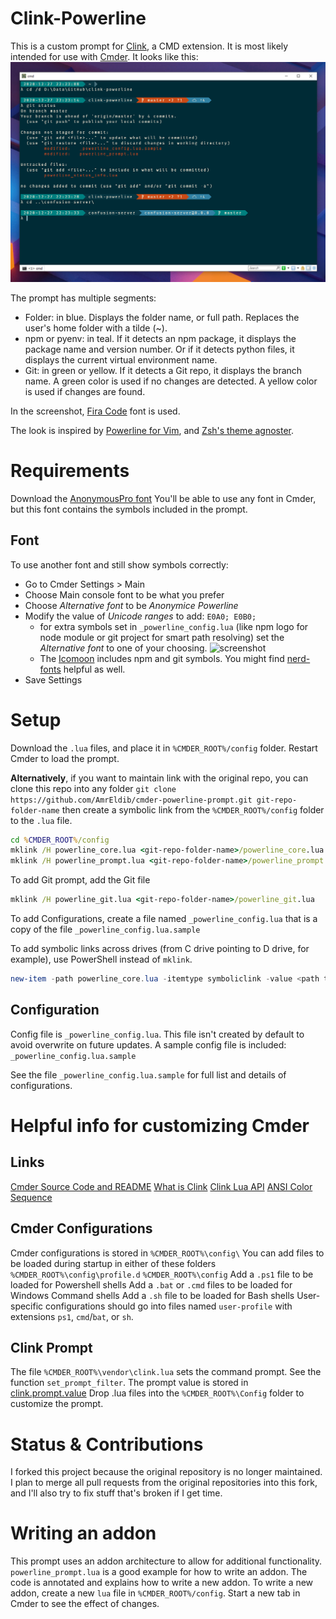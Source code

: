 # Clink-Powerline

This is a custom prompt for [Clink](https://chrisant996.github.io/clink/clink.html), a CMD extension. It is most likely intended for use with [Cmder](https://cmder.net).
It looks like this:
![screenshot](screenshot.png)

The prompt has multiple segments:
- Folder: in blue. Displays the folder name, or full path. Replaces the user's home folder with a tilde (~).
- npm or pyenv: in teal. If it detects an npm package, it displays the package name and version number. Or if it detects python files, it displays the current virtual environment name.
- Git: in green or yellow. If it detects a Git repo, it displays the branch name. A green color is used if no changes are detected. A yellow color is used if changes are found.

In the screenshot, [Fira Code](https://github.com/tonsky/FiraCode) font is used.

The look is inspired by [Powerline for Vim](https://github.com/powerline/powerline), and [Zsh's theme agnoster](https://github.com/agnoster/agnoster-zsh-theme).

# Requirements

Download the [AnonymousPro font](https://github.com/powerline/fonts/tree/master/AnonymousPro)
You'll be able to use any font in Cmder, but this font contains the symbols included in the prompt.

## Font

To use another font and still show symbols correctly:

* Go to Cmder Settings > Main
* Choose Main console font to be what you prefer
* Choose _Alternative font_ to be _Anonymice Powerline_
* Modify the value of _Unicode ranges_ to add: `E0A0; E0B0;`
  * for extra symbols set in `_powerline_config.lua` (like npm logo for node module or git project for smart path resolving) set the _Alternative font_ to one of your choosing.
    ![screenshot](screenshot_fonts.png)
  * The [Icomoon](https://icomoon.io/) includes npm and git symbols. You might find [nerd-fonts](https://github.com/ryanoasis/nerd-fonts) helpful as well.
* Save Settings

# Setup

Download the `.lua` files, and place it in `%CMDER_ROOT%/config` folder.
Restart Cmder to load the prompt.

**Alternatively**, if you want to maintain link with the original repo, you can clone this repo into any folder
`git clone https://github.com/AmrEldib/cmder-powerline-prompt.git git-repo-folder-name`
then create a symbolic link from the `%CMDER_ROOT%/config` folder to the `.lua` file.

```bat
cd %CMDER_ROOT%/config
mklink /H powerline_core.lua <git-repo-folder-name>/powerline_core.lua
mklink /H powerline_prompt.lua <git-repo-folder-name>/powerline_prompt.lua
```

To add Git prompt, add the Git file

```bat
mklink /H powerline_git.lua <git-repo-folder-name>/powerline_git.lua
```

To add Configurations, create a file named `_powerline_config.lua` that is a copy of the file `_powerline_config.lua.sample`

To add symbolic links across drives (from C drive pointing to D drive, for example), use PowerShell instead of `mklink`.
```powershell
new-item -path powerline_core.lua -itemtype symboliclink -value <path to repo folder>\cmder-powerline-prompt\powerline_core.lua
```

## Configuration

Config file is `_powerline_config.lua`. This file isn't created by default to avoid overwrite on future updates.
A sample config file is included: `_powerline_config.lua.sample`

See the file `_powerline_config.lua.sample` for full list and details of configurations.

# Helpful info for customizing Cmder

## Links

[Cmder Source Code and README](https://github.com/cmderdev/cmder)
[What is Clink](https://github.com/AmrEldib/cmder-powerline-prompt/blob/master/docs/clink.md)
[Clink Lua API](https://github.com/AmrEldib/cmder-powerline-prompt/blob/master/docs/clink_api.md)
[ANSI Color Sequence](http://ascii-table.com/ansi-escape-sequences.php)

## Cmder Configurations

Cmder configurations is stored in `%CMDER_ROOT%\config\`
You can add files to be loaded during startup in either of these folders
 `%CMDER_ROOT%\config\profile.d`
 `%CMDER_ROOT%\config`
Add a `.ps1` file to be loaded for Powershell shells
Add a `.bat` or `.cmd` files to be loaded for Windows Command shells
Add a `.sh` file to be loaded for Bash shells
User-specific configurations should go into files named `user-profile` with extensions `ps1`, `cmd`/`bat`, or `sh`.

## Clink Prompt

The file `%CMDER_ROOT%\vendor\clink.lua` sets the command prompt. See the function `set_prompt_filter`.
The prompt value is stored in [clink.prompt.value](https://github.com/mridgers/clink/blob/master/docs/api.md#clinkpromptvalue)
Drop .lua files into the `%CMDER_ROOT%\Config` folder to customize the prompt.

# Status & Contributions

I forked this project because the original repository is no longer maintained. I plan to merge all pull requests from the original repositories into this fork, and I'll also try to fix stuff that's broken if I get time.

# Writing an addon
This prompt uses an addon architecture to allow for additional functionality.
`powerline_prompt.lua` is a good example for how to write an addon. The code is annotated and explains how to write a new addon.
To write a new addon, create a new `lua` file in `%CMDER_ROOT%/config`. Start a new tab in Cmder to see the effect of changes.
